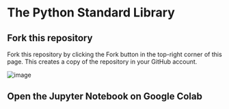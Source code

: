 # The Python Standard Library

## Fork this repository

Fork this repository by clicking the Fork button in the top-right corner of this page. This creates a copy of the repository in your GitHub account.

![image](https://github.com/user-attachments/assets/52b8b9b6-a3d8-43ad-92f5-51c61b75d370)

## Open the Jupyter Notebook on Google Colab
